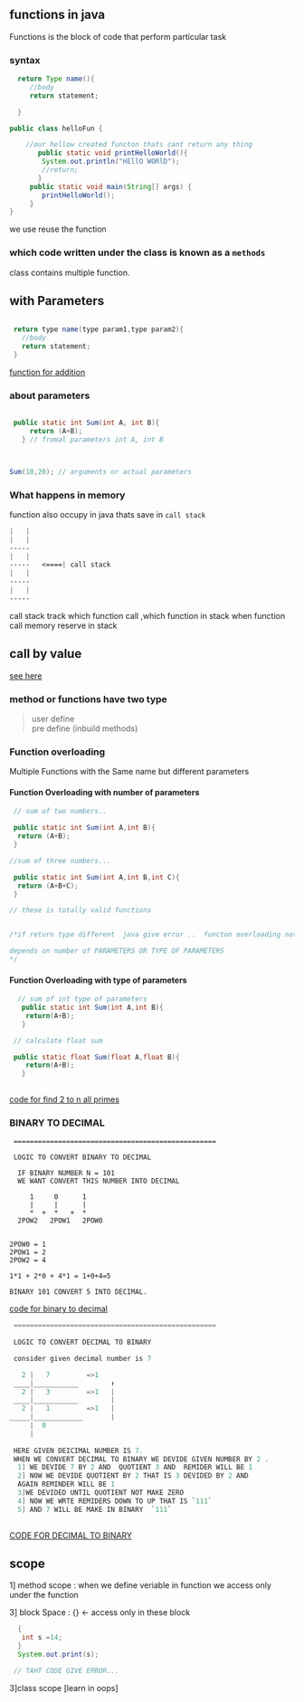 
## functions in java
 
 Functions is the block of code that perform particular task
 
 ### syntax

 ```java
   return Type name(){
      //body
      return statement;

   }
 ```

```java
public class helloFun {

    //our hellow created functon thats cant return any thing
       public static void printHelloWorld(){
        System.out.println("HEllO WORlD");
        //return;
       }
     public static void main(String[] args) {
        printHelloWorld();
     }
}
```

 we use reuse the function

### which code written under the class is known as a ``methods``

class contains multiple function.


## with Parameters

```java

 return type name(type param1,type param2){
   //body
   return statement;
 }

```
[function for addition](./addFun.java)

### about parameters

```java
 
 public static int Sum(int A, int B){
     return (A+B);
   } // fromal parameters int A, int B



Sum(10,20); // arguments or actual parameters

```

### What happens in memory
 function also occupy in java thats save in ``call stack``
 ```css
 |   |
 |   |
 -----
 |   |
 -----   <====| call stack 
 |   |
 ----- 
 |   |
 -----
 ```
 call stack track which function call ,which function in stack
 when function call memory reserve in stack

 ## call by value
  [see here](./swap.java)


### method or functions have two type
> user define <br>
> pre define (inbuild methods)

### Function overloading 
Multiple  Functions with the Same name but different parameters

#### Function Overloading with number of parameters 
  ```java
   // sum of two numbers..

   public static int Sum(int A,int B){
    return (A+B);
   }

  //sum of three numbers...

   public static int Sum(int A,int B,int C){
    return (A+B+C);
   }
 
 // these is totally valid functions


/*if return type different  java give error ..  functon overloading not depends on return type it 

depends on number of PARAMETERS OR TYPE OF PARAMETERS
*/
  ```

  
#### Function Overloading with type of parameters 
  ```java
    // sum of int type of parameters
     public static int Sum(int A,int B){
      return(A+B);
     }
 
   // calculate float sum

   public static float Sum(float A,float B){
      return(A+B);
     }
     
   ```
   [code for find 2 to n all primes](./ranePrime.java)


### BINARY TO DECIMAL

```
 ==================================================
   
 LOGIC TO CONVERT BINARY TO DECIMAL

  IF BINARY NUMBER N = 101
  WE WANT CONVERT THIS NUMBER INTO DECIMAL

     1     0      1
     |     |      |
     *  +  *   +  *
  2POW2   2POW1   2POW0


2POW0 = 1
2POW1 = 2
2POW2 = 4

1*1 + 2*0 + 4*1 = 1+0+4=5

BINARY 101 CONVERT 5 INTO DECIMAL.

```
[code for binary to decimal](./binaryToDecimal.java)

```java
 ==================================================
   
 LOGIC TO CONVERT DECIMAL TO BINARY

 consider given decimal number is 7

   2 |   7         =>1   
 ____|___________        ↑
   2 |   3         =>1   |
 ____|___________        |
   2 |   1         =>1   |
_____|____________       |
     |  0
     |
 
 HERE GIVEN DEICIMAL NUMBER IS 7. 
 WHEN WE CONVERT DECIMAL TO BINARY WE DEVIDE GIVEN NUMBER BY 2 .
  1] WE DEVIDE 7 BY 2 AND  QUOTIENT 3 AND  REMIDER WILL BE 1
  2] NOW WE DEVIDE QUOTIENT BY 2 THAT IS 3 DEVIDED BY 2 AND
  AGAIN REMINDER WILL BE 1
  3]WE DEVIDED UNTIL QUOTIENT NOT MAKE ZERO
  4] NOW WE WRTE REMIDERS DOWN TO UP THAT IS `111`
  5] AND 7 WILL BE MAKE IN BINARY  `111`
  

```
[CODE FOR DECIMAL TO BINARY](./decimalToBinary.java)

## scope

1] method scope :  when we define veriable in function we access only under the function

3] block Space : {} <- access only in these block
 ```java
   {
    int s =14;
   }
   System.out.print(s);

  // TAHT CODE GIVE ERROR...
 ```
 3]class scope [learn in oops]
 